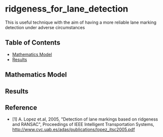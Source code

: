 # ridgeness_for_lane_detection
This is useful technique with the aim of having a more reliable lane marking detection under adverse circumstances
## **Table of Contents**
- [Mathematics Model](#mathematics-model)
- [Results](#results)

## **Mathematics Model**

## **Results**

## **Reference**
- [1] A. Lopez et.al, 2005, "Detection of lane markings based on ridgeness and RANSAC", Proceedings of IEEE Intelligent Transportation Systems, http://www.cvc.uab.es/adas/publications/lopez_itsc2005.pdf